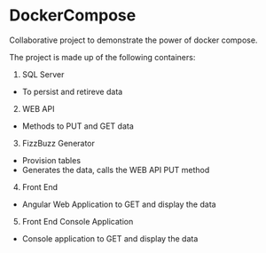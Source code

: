 # DockerCompose
Collaborative project to demonstrate the power of docker compose.

The project is made up of the following containers:

1. SQL Server
* To persist and retireve data

2. WEB API
* Methods to PUT and GET data

3. FizzBuzz Generator
* Provision tables
* Generates the data, calls the WEB API PUT method

4. Front End
* Angular Web Application to GET and display the data

5. Front End Console Application
* Console application to GET and display the data
